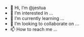 - 👋 Hi, I’m @jestua
- 👀 I’m interested in ...
- 🌱 I’m currently learning ...
- 💞️ I’m looking to collaborate on ...
- 📫 How to reach me ...

<!---
jestua/jestua is a ✨ special ✨ repository because its `README.md` (this file) appears on your GitHub profile.
You can click the Preview link to take a look at your changes.
--->
